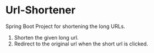 # Url-Shortener
Spring Boot Project for shortening the long URLs.

1. Shorten the given long url.
2. Redirect to the original url when the short url is clicked.
